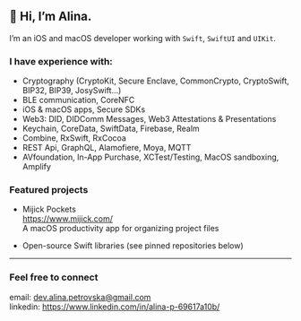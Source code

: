 ## 👋 Hi, I’m Alina.

I’m an iOS and macOS developer working with ``Swift``, ``SwiftUI`` and ``UIKit``.

### I have experience with:
- Cryptography (CryptoKit, Secure Enclave, CommonCrypto, CryptoSwift, BIP32, BIP39, JosySwift...)
- BLE communication, CoreNFC
- iOS & macOS apps, Secure SDKs 
- Web3: DID, DIDComm Messages, Web3 Attestations & Presentations
- Keychain, CoreData, SwiftData, Firebase, Realm
- Combine, RxSwift, RxCocoa
- REST Api, GraphQL, Alamofiere, Moya, MQTT
- AVfoundation, In-App Purchase, XCTest/Testing, MacOS sandboxing, Amplify


### Featured projects
- Mijick Pockets <br>
  https://www.mijick.com/ <br>
  A macOS productivity app for organizing project files <br>
  
- Open-source Swift libraries (see pinned repositories below)


---
### Feel free to connect 
email: dev.alina.petrovska@gmail.com <br>
linkedin: https://www.linkedin.com/in/alina-p-69617a10b/
